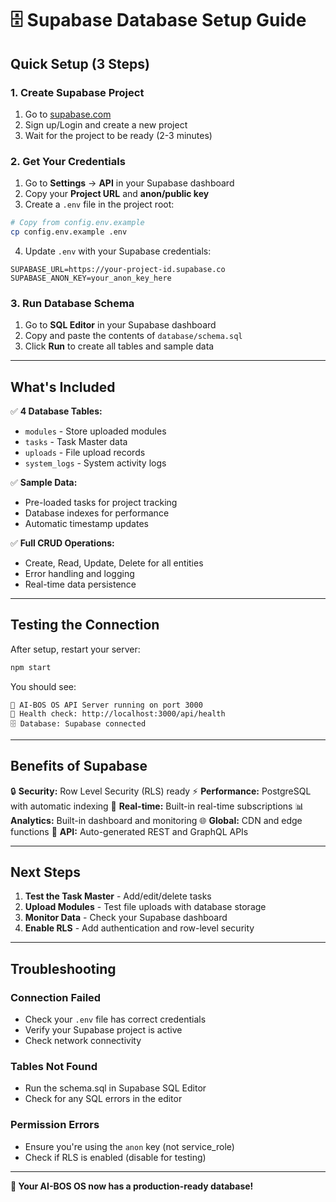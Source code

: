 # 🗄️ Supabase Database Setup Guide

## **Quick Setup (3 Steps)**

### **1. Create Supabase Project**
1. Go to [supabase.com](https://supabase.com)
2. Sign up/Login and create a new project
3. Wait for the project to be ready (2-3 minutes)

### **2. Get Your Credentials**
1. Go to **Settings** → **API** in your Supabase dashboard
2. Copy your **Project URL** and **anon/public key**
3. Create a `.env` file in the project root:

```bash
# Copy from config.env.example
cp config.env.example .env
```

4. Update `.env` with your Supabase credentials:
```env
SUPABASE_URL=https://your-project-id.supabase.co
SUPABASE_ANON_KEY=your_anon_key_here
```

### **3. Run Database Schema**
1. Go to **SQL Editor** in your Supabase dashboard
2. Copy and paste the contents of `database/schema.sql`
3. Click **Run** to create all tables and sample data

---

## **What's Included**

✅ **4 Database Tables:**
- `modules` - Store uploaded modules
- `tasks` - Task Master data
- `uploads` - File upload records
- `system_logs` - System activity logs

✅ **Sample Data:**
- Pre-loaded tasks for project tracking
- Database indexes for performance
- Automatic timestamp updates

✅ **Full CRUD Operations:**
- Create, Read, Update, Delete for all entities
- Error handling and logging
- Real-time data persistence

---

## **Testing the Connection**

After setup, restart your server:
```bash
npm start
```

You should see:
```
🚀 AI-BOS OS API Server running on port 3000
📱 Health check: http://localhost:3000/api/health
🗄️ Database: Supabase connected
```

---

## **Benefits of Supabase**

🔒 **Security:** Row Level Security (RLS) ready
⚡ **Performance:** PostgreSQL with automatic indexing
🔄 **Real-time:** Built-in real-time subscriptions
📊 **Analytics:** Built-in dashboard and monitoring
🌐 **Global:** CDN and edge functions
🔧 **API:** Auto-generated REST and GraphQL APIs

---

## **Next Steps**

1. **Test the Task Master** - Add/edit/delete tasks
2. **Upload Modules** - Test file uploads with database storage
3. **Monitor Data** - Check your Supabase dashboard
4. **Enable RLS** - Add authentication and row-level security

---

## **Troubleshooting**

### **Connection Failed**
- Check your `.env` file has correct credentials
- Verify your Supabase project is active
- Check network connectivity

### **Tables Not Found**
- Run the schema.sql in Supabase SQL Editor
- Check for any SQL errors in the editor

### **Permission Errors**
- Ensure you're using the `anon` key (not service_role)
- Check if RLS is enabled (disable for testing)

---

**🎉 Your AI-BOS OS now has a production-ready database!** 